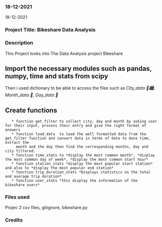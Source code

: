 
### 18-12-2021
18-12-2021

### Project Title: Bikeshare Data Analysis


### Description
This Project looks into The Data Analysis project Bikeshare   

## Import the necessary modules such as **pandas, numpy, time and stats from scipy**
Then i used dictionary to be able to access the files such as *City_data 🌆🏙, Month_data 📆, Day_data 📅* 

## Create functions
       * function get_filter to collect city, day and month by asking user for their input, process their entry and give the right format of answers
       * function load_data  to load the well formatted data from the get_filter function and convert data in terms of date to date time, extract the 
         month and the day then find the corresponding months, day and city filtered.
       * function time_stats to *display the most common month*, *display the most common day of week*, *display the most common start hour*
       * function station_stats *display the most popular start station* and also to *display the most popular end station*
       * function trip_duration_stats *Displays statistics on the total and average trip duration* 
       * function user_stats *this display the information of the bikeshare users*

### Files used
Projec 2 csv files, gitignore, bikeshare.py

### Credits


